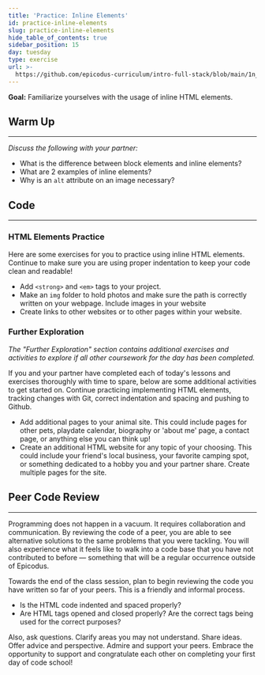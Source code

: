 ```yaml
---
title: 'Practice: Inline Elements'
id: practice-inline-elements
slug: practice-inline-elements
hide_table_of_contents: true
sidebar_position: 15
day: tuesday
type: exercise
url: >-
  https://github.com/epicodus-curriculum/intro-full-stack/blob/main/1n_classwork_practice_inline_elements.md
---
```


**Goal:**  Familiarize yourselves with the usage of inline HTML elements.

## Warm Up

<hr />

_Discuss the following with your partner:_

* What is the difference between block elements and inline elements?
* What are 2 examples of inline elements?
* Why is an `alt` attribute on an image necessary?

## Code

<hr />

### HTML Elements Practice

Here are some exercises for you to practice using inline HTML elements. Continue to make sure you are using proper indentation to keep your code clean and readable!

* Add  `<strong>` and `<em>` tags to your project.
* Make an `img` folder to hold photos and make sure the path is correctly written on your webpage. Include images in your website
* Create links to other websites or to other pages within your website.

### Further Exploration

_The "Further Exploration" section contains additional exercises and activities to explore if all other coursework for the day has been completed._

If you and your partner have completed each of today's lessons and exercises thoroughly with time to spare, below are some additional activities to get started on. Continue practicing implementing HTML elements, tracking changes with Git, correct indentation and spacing and pushing to Github.

* Add additional pages to your animal site. This could include pages for other pets, playdate calendar, biography or 'about me' page, a contact page, or anything else you can think up!
* Create an additional HTML website for any topic of your choosing. This could include your friend's local business, your favorite camping spot, or something dedicated to a hobby you and your partner share. Create multiple pages for the site.

## Peer Code Review
<hr />

Programming does not happen in a vacuum. It requires collaboration and communication. By reviewing the code of a peer, you are able to see alternative solutions to the same problems that you were tackling. You will also experience what it feels like to walk into a code base that you have not contributed to before — something that will be a regular occurrence outside of Epicodus.

Towards the end of the class session, plan to begin reviewing the code you have written so far of your peers. This is a friendly and informal process.

* Is the HTML code indented and spaced properly?
* Are HTML tags opened and closed properly? Are the correct tags being used for the correct purposes?

Also, ask questions. Clarify areas you may not understand. Share ideas. Offer advice and perspective. Admire and support your peers. Embrace the opportunity to support and congratulate each other on completing your first day of code school! 
